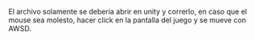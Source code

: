 El archivo solamente se deberia abrir en unity y correrlo, en caso que el mouse sea molesto, hacer click en la pantalla del juego y se mueve con AWSD.
